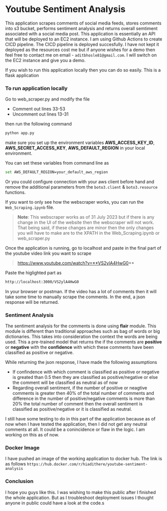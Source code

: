 # Youtube Sentiment Analysis

This application scrapes comments of social media feeds, stores comments into s3 bucket, performs sentiment analysis and returns overall semtiment associated with a social media post. This application is essentially an API that will be deployed to an EC2 instance. I am using Github Actions to create CICD pipeline. The CICD pipeline is deployed succesfully. I have not kept it deployed as the resources cost me but if anyone wishes for a demo then feel free to contact me on email - `aditbhosle81@gmail.com`. I will switch on the EC2 instance and give you a demo.

If you wish to run this application locally then you can do so easily. This is a flask application

### To run application locally

Go to web_scraper.py and modify the file

- Comment out lines 33-53
- Uncomment out lines 13-31

then run the following command

```sh
python app.py
```

make sure you set up the environment variables **AWS_ACCESS_KEY_ID**, **AWS_SECRET_ACCESS_KEY**, **AWS_DEFAULT_REGION** in your local environment.

You can set these variables from command line as 

```sh
set AWS_DEFAULT_REGION=your_default_aws_region
```

Or you could configure connection with your aws client before hand and remove the additional parameters from the `boto3.client` & `boto3.resource` functions. 

If you want to only see how the webscraper works, you can run the `Web_Scraping.ipynb` file.

> **Note**: This webscraper works as of 31 July 2023 but if there is any change in the UI of the website then the webscraper will not work. That being said, if these changes are minor then the only changes you will have to make are to the XPATH in the Web_Scraping.ipynb or web_scraper.py

Once the application is running, go to localhost and paste in the final part of the youtube video link you want to scrape 

> https://www.youtube.com/watch?v=**VS2ylA4HwG0**

Paste the higlighted part as 

```sh
http://localhost:3000/VS2ylA4HwG0
```

In your browser or postman. If the video has a lot of comments then it will take some time to manually scrape the comments. In the end, a json response will be returned.

### Sentiment Analysis 

The sentiment analysis for the comments is done using **flair** module. This module is different than traditional approaches such as bag of words or big dictionaries. This takes into consideration the context the words are being used. This a pre-trained model that returns the if the comments are **positive** or **negative** with the **confidence** with which these comments have been classified as positive or negative.

While returning the json response, I have made the following assumptions

- If confindence with which comment is classified as positive or negative is greated than 0.5 then they are classified as positive/negative or else the comment will be classified as neutral as of now
- Regarding overall sentiment, if the number of positive or neagtive comments is greater then 40% of the total number of comments and difference in the number of positive/negative comments is more than 20% the total number of comment then the overall sentiment is classified as positive/negative or it is classified as neutral.

I still have some testing to do in this part of the application because as of now when I have tested the application, then I did not get any neutral comments at all. It could be a conincidence or flaw in the logic. I am working on this as of now.

### Docker Image

I have pushed an image of the working application to docker hub. The link is as follows
```https://hub.docker.com/r/hiadithere/youtube-sentiment-analysis```

### Conclusion

I hope you guys like this. I was wishing to make this public after I finished the whole application. But as I troubleshoot deployment issues I thought anyone in public could have a look at the code.s